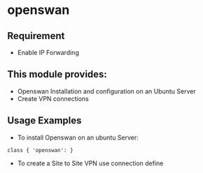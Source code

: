 # openswan #

Requirement
------------
* Enable IP Forwarding

This module provides:
----------------------
* Openswan Installation and configuration on an Ubuntu Server
* Create VPN connections

Usage Examples
---------------

* To install Openswan on an ubuntu Server:

```````````````````````````````````````````````
class { 'openswan': }
```````````````````````````````````````````````

* To create a Site to Site VPN use connection define 
 